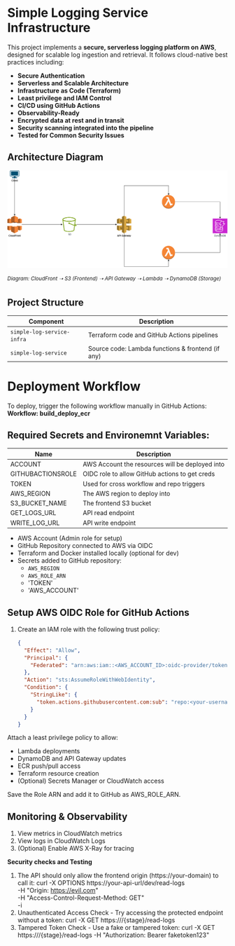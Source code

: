 # Simple Logging Service Infrastructure

This project implements a **secure, serverless logging platform on AWS**, designed for scalable log ingestion and retrieval. It follows cloud-native best practices including:

- **Secure Authentication**
- **Serverless and Scalable Architecture**
- **Infrastructure as Code (Terraform)**
- **Least privilege and IAM Control**
- **CI/CD using GitHub Actions**
- **Observability-Ready**
- **Encrypted data at rest and in transit**
- **Security scanning integrated into the pipeline**
- **Tested for Common Security Issues**

## Architecture Diagram

![Logging Flow Architecture](./assets/logging-architecture-diagram.png)

<sup>_Diagram: CloudFront ➝ S3 (Frontend) ➝ API Gateway ➝ Lambda ➝ DynamoDB (Storage)_</sup>

## Project Structure

| Component               | Description                                      |
|------------------------|--------------------------------------------------|
| `simple-log-service-infra` | Terraform code and GitHub Actions pipelines       |
| `simple-log-service`       | Source code: Lambda functions & frontend (if any) |

# Deployment Workflow

To deploy, trigger the following workflow manually in GitHub Actions: **Workflow: build_deploy_ecr**

## Required Secrets and Environemnt Variables:

| Name                           | Description                                      |
|------------------------------- |--------------------------------------------------|
|ACCOUNT                         | AWS Account the resources will be deployed into  | 
|GITHUBACTIONSROLE               | OIDC role to allow GitHub actions to get creds   |
|TOKEN                           | Used for cross workflow and repo triggers        |
|AWS_REGION                      | The AWS region to deploy into                    |
|S3_BUCKET_NAME                  | The frontend S3 bucket                           |
|GET_LOGS_URL                    | API read endpoint                                |
|WRITE_LOG_URL                   | API write endpoint                               |


- AWS Account (Admin role for setup)
- GitHub Repository connected to AWS via OIDC
- Terraform and Docker installed locally (optional for dev)
- Secrets added to GitHub repository:
  - `AWS_REGION`
  - `AWS_ROLE_ARN`
  - 'TOKEN'
  - 'AWS_ACCOUNT'

## Setup AWS OIDC Role for GitHub Actions

1. Create an IAM role with the following trust policy:
   ```json
   {
     "Effect": "Allow",
     "Principal": {
       "Federated": "arn:aws:iam::<AWS_ACCOUNT_ID>:oidc-provider/token.actions.githubusercontent.com"
     },
     "Action": "sts:AssumeRoleWithWebIdentity",
     "Condition": {
       "StringLike": {
         "token.actions.githubusercontent.com:sub": "repo:<your-username>/<your-repo>:*"
       }
     }
   }

Attach a least privilege policy to allow:
- Lambda deployments
- DynamoDB and API Gateway updates
- ECR push/pull access
- Terraform resource creation
- (Optional) Secrets Manager or CloudWatch access

Save the Role ARN and add it to GitHub as AWS_ROLE_ARN.

## Monitoring & Observability

1. View metrics in CloudWatch metrics
2. View logs in CloudWatch Logs
3. (Optional) Enable AWS X-Ray for tracing

**Security checks and Testing**

1. The API should only allow the frontend origin (https://your-domain) to call it: curl -X OPTIONS https://your-api-url/dev/read-logs \
  -H "Origin: https://evil.com" \
  -H "Access-Control-Request-Method: GET" \
  -i
2. Unauthenticated Access Check - Try accessing the protected endpoint without a token: curl -X GET https://<your-api>/{stage}/read-logs
3. Tampered Token Check - Use a fake or tampered token: curl -X GET https://<your-api>/{stage}/read-logs -H "Authorization: Bearer faketoken123"
   





